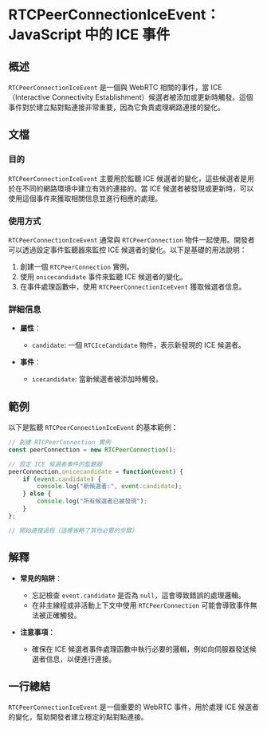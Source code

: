 <!--
Meta Description: # RTCPeerConnectionIceEvent：JavaScript 中的 ICE 事件 ## 概述 `RTCPeerConnectionIceEvent` 是一個與 WebRTC 相關的事件，當 ICE（Interactive Connectivity Establishment）候選者被...
Meta Keywords: ice, rtcpeerconnectioniceevent, rtcpeerconnection, 候選者的變化, candidate
-->

# RTCPeerConnectionIceEvent：JavaScript 中的 ICE 事件

## 概述
`RTCPeerConnectionIceEvent` 是一個與 WebRTC 相關的事件，當 ICE（Interactive Connectivity Establishment）候選者被添加或更新時觸發。這個事件對於建立點對點連接非常重要，因為它負責處理網路連接的變化。

## 文檔
### 目的
`RTCPeerConnectionIceEvent` 主要用於監聽 ICE 候選者的變化，這些候選者是用於在不同的網路環境中建立有效的連接的。當 ICE 候選者被發現或更新時，可以使用這個事件來獲取相關信息並進行相應的處理。

### 使用方式
`RTCPeerConnectionIceEvent` 通常與 `RTCPeerConnection` 物件一起使用。開發者可以透過設定事件監聽器來監控 ICE 候選者的變化。以下是基礎的用法說明：

1. 創建一個 `RTCPeerConnection` 實例。
2. 使用 `onicecandidate` 事件來監聽 ICE 候選者的變化。
3. 在事件處理函數中，使用 `RTCPeerConnectionIceEvent` 獲取候選者信息。

### 詳細信息
- **屬性**：
  - `candidate`: 一個 `RTCIceCandidate` 物件，表示新發現的 ICE 候選者。
  
- **事件**：
  - `icecandidate`: 當新候選者被添加時觸發。

## 範例
以下是監聽 `RTCPeerConnectionIceEvent` 的基本範例：

```javascript
// 創建 RTCPeerConnection 實例
const peerConnection = new RTCPeerConnection();

// 設定 ICE 候選者事件的監聽器
peerConnection.onicecandidate = function(event) {
    if (event.candidate) {
        console.log("新候選者:", event.candidate);
    } else {
        console.log("所有候選者已被發現");
    }
};

// 開始連接過程（這裡省略了其他必要的步驟）
```

## 解釋
- **常見的陷阱**：
  - 忘記檢查 `event.candidate` 是否為 `null`，這會導致錯誤的處理邏輯。
  - 在非主線程或非活動上下文中使用 `RTCPeerConnection` 可能會導致事件無法被正確觸發。

- **注意事項**：
  - 確保在 ICE 候選者事件處理函數中執行必要的邏輯，例如向伺服器發送候選者信息，以便進行連接。

## 一行總結
`RTCPeerConnectionIceEvent` 是一個重要的 WebRTC 事件，用於處理 ICE 候選者的變化，幫助開發者建立穩定的點對點連接。